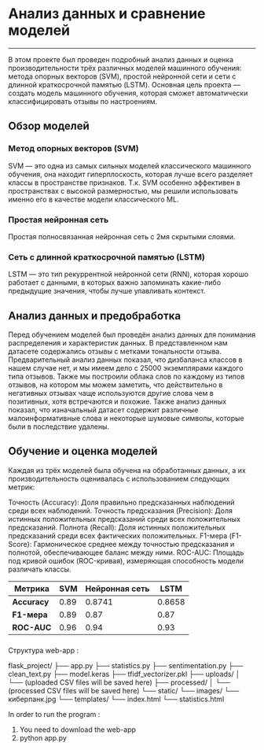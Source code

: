 # Анализ данных и сравнение моделей
____
В этом проекте был проведен подробный анализ данных и оценка производительности трёх различных моделей машинного обучения: метода опорных векторов (SVM), простой нейронной сети и сети с длинной краткосрочной памятью (LSTM). Основная цель проекта — создать модель машинного обучения, которая сможет автоматически классифицировать отзывы по настроениям.

## Обзор моделей
### Метод опорных векторов (SVM)

SVM — это одна из самых сильных моделей классического машинного обучения, она находит гиперплоскость, которая лучше всего разделяет классы в пространстве признаков. Т.к. SVM особенно эффективен в пространствах с высокой размерностью, мы решили использовать именно его в качестве модели классического ML.

### Простая нейронная сеть

Простая полносвязанная нейронная сеть с 2мя скрытыми слоями.

### Сеть с длинной краткосрочной памятью (LSTM)

LSTM — это тип рекуррентной нейронной сети (RNN), которая хорошо работает с данными, в которых важно запоминать какие-либо предыдущие значения, чтобы лучше улавливать контекст.

## Анализ данных и предобработка
Перед обучением моделей был проведён анализ данных для понимания распределения и характеристик данных.
В представленном нам датасете содержались отзывы с метками тональности отзыва. Предварительный анализ данных показал, что дизбаланса классов в нашем случае нет, и мы имеем дело с 25000 экземплярами каждого типа отзывов.
Также мы построили облака слов по каждому из типов отзывов, на котором мы можем заметить, что действительно в негативных отзывах чаще используются другие слова чем в позитивных, хотя встречаются и похожие.
Также анализ данных показал, что изначальный датасет содержит различные малоинформативные слова и некоторые шумовые символы, которые были в последствие удалены.
## Обучение и оценка моделей
Каждая из трёх моделей была обучена на обработанных данных, а их производительность оценивалась с использованием следующих метрик:

Точность (Accuracy): Доля правильно предсказанных наблюдений среди всех наблюдений.
Точность предсказания (Precision): Доля истинных положительных предсказаний среди всех положительных предсказаний.
Полнота (Recall): Доля истинных положительных предсказаний среди всех фактических положительных.
F1-мера (F1-Score): Гармоническое среднее между точностью предсказания и полнотой, обеспечивающее баланс между ними.
ROC-AUC: Площадь под кривой ошибок (ROC-кривая), измеряющая способность модели различать классы.

| Метрика          | SVM            | Нейронная сеть  | LSTM           |
|------------------|----------------|-----------------|----------------|
| **Accuracy**     |      0.89      |    0.8741       |    0.8658      |
| **F1-мера**      |      0.89      |     0.87        |      0.87      |
| **ROC-AUC**      |      0.96      |     0.94        |      0.93      |

### 
Структура web-app :

flask_project/
├── app.py
├── statistics.py
├── sentimentation.py
├── clean_text.py
├── model.keras
├── tfidf_vectorizer.pkl
├── uploads/
│   └── (uploaded CSV files will be saved here)
├── processed/
│   └── (processed CSV files will be saved here)
└── static/
    └── images/
        └── киберпанк.jpg
└── templates/
    └── index.html
    └── statistics.html

In order to run the program : 
1. You need to download the web-app
2. python app.py